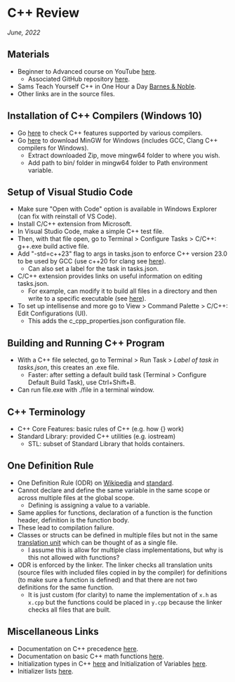 # C++ Review

*June, 2022*

## Materials

* Beginner to Advanced course on YouTube [here](https://www.youtube.com/watch?v=8jLOx1hD3_o).
  * Associated GitHub repository [here](https://github.com/rutura/The-C-20-Masterclass-Source-Code).
* Sams Teach Yourself C++ in One Hour a Day [Barnes & Noble](https://www.barnesandnoble.com/w/sams-teach-yourself-c-in-one-hour-a-day-siddhartha-rao/1107087353).
* Other links are in the source files.
  
## Installation of C++ Compilers (Windows 10)
  
* Go [here](https://en.cppreference.com/w/cpp/compiler_support) to check C++ features supported by various compilers.
* Go [here](https://winlibs.com/) to download MinGW for Windows (includes GCC, Clang C++ compilers for Windows).
  * Extract downloaded Zip, move mingw64 folder to where you wish.
  * Add path to bin/ folder in mingw64 folder to Path environment variable.
  
## Setup of Visual Studio Code

* Make sure "Open with Code" option is available in Windows Explorer (can fix with reinstall of VS Code).
* Install C/C++ extension from Microsoft.
* In Visual Studio Code, make a simple C++ test file. 
* Then, with that file open, go to Terminal > Configure Tasks > C/C++: g++.exe build active file.
* Add "-std=c++23" flag to args in tasks.json to enforce C++ version 23.0 to be used by GCC (use c++20 for clang see [here](https://clang.llvm.org/cxx_status.html)).
  * Can also set a label for the task in tasks.json.
* C/C++ extension provides links on useful information on editing tasks.json.
  * For example, can modify it to build all files in a directory and then write to a specific executable (see [here](https://code.visualstudio.com/docs/cpp/config-mingw#_modifying-tasksjson)).
* To set up intellisense and more go to View > Command Palette > C/C++: Edit Configurations (UI).
  * This adds the c_cpp_properties.json configuration file.

## Building and Running C++ Program

* With a C++ file selected, go to Terminal > Run Task > *Label of task in tasks.json*, this creates an .exe file.
  * Faster: after setting a default build task (Terminal > Configure Default Build Task), use Ctrl+Shift+B.
* Can run file.exe with ./file in a terminal window.

## C++ Terminology

* C++ Core Features: basic rules of C++ (e.g. how {} work)
* Standard Library: provided C++ utilities (e.g. iostream)
  * STL: subset of Standard Library that holds containers.

## One Definition Rule

* One Definition Rule (ODR) on [Wikipedia](https://en.wikipedia.org/wiki/One_Definition_Rule) and [standard](https://en.cppreference.com/w/cpp/language/definition#One_Definition_Rule).
* Cannot declare and define the same variable in the same scope or across multiple files at the global scope. 
  * Defining is assigning a value to a variable.
* Same applies for functions, declaration of a function is the function header, definition is the function body.
* These lead to compilation failure.
* Classes or structs can be defined in multiple files but not in the same [translation unit](https://en.wikipedia.org/wiki/Translation_unit_(programming)) which can be thought of as a single file. 
  * I assume this is allow for multiple class implementations, but why is this not allowed with functions? 
* ODR is enforced by the linker. The linker checks all translation units (source files with included files copied in by the compiler) for definitions (to make sure a function is defined) and that there are not two definitions for the same function.
  * It is just custom (for clarity) to name the implementation of `x.h` as `x.cpp` but the functions could be placed in `y.cpp` because the linker checks all files that are built.

## Miscellaneous Links

* Documentation on C++ precedence [here](https://en.cppreference.com/w/cpp/language/operator_precedence).
* Documentation on basic C++ math functions [here](https://en.cppreference.com/w/cpp/header/cmath).
* Initialization types in C++ [here](https://subscription.packtpub.com/book/programming/9781786465184/1/ch01lvl1sec7/understanding-uniform-initialization) and Initialization of Variables [here](https://cplusplus.com/doc/tutorial/variables/).
* Initializer lists [here](https://cplusplus.com/reference/initializer_list/initializer_list/).





